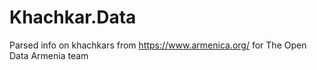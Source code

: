 # Khachkar.Data
Parsed info on khachkars from https://www.armenica.org/ for The Open Data Armenia team 
